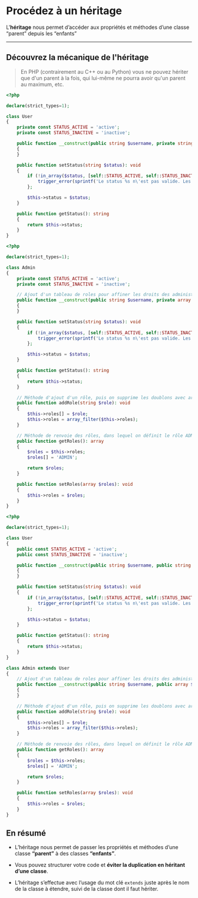# Procédez à un héritage

L'**héritage** nous permet d’accéder aux propriétés et méthodes d’une classe
“parent” depuis les “enfants”

---

## Découvrez la mécanique de l'héritage

> En PHP (contrairement au C++ ou au Python) vous ne pouvez hériter que d'un parent à la fois, qui lui-même ne pourra avoir qu'un parent au maximum, etc.

```php
<?php

declare(strict_types=1);

class User
{
    private const STATUS_ACTIVE = 'active';
    private const STATUS_INACTIVE = 'inactive';

    public function __construct(public string $username, private string $status = self::STATUS_ACTIVE)
    {
    }

    public function setStatus(string $status): void
    {
        if (!in_array($status, [self::STATUS_ACTIVE, self::STATUS_INACTIVE])) {
            trigger_error(sprintf('Le status %s n\'est pas valide. Les status possibles sont : %s', $status, implode(', ', [self::STATUS_ACTIVE, self::STATUS_INACTIVE])), E_USER_ERROR);
        };

        $this->status = $status;
    }

    public function getStatus(): string
    {
        return $this->status;
    }
}
```

```php
<?php

declare(strict_types=1);

class Admin
{
    private const STATUS_ACTIVE = 'active';
    private const STATUS_INACTIVE = 'inactive';

    // Ajout d'un tableau de roles pour affiner les droits des administrateurs :)
    public function __construct(public string $username, private array $roles = [], private string $status = self::STATUS_ACTIVE)
    {
    }

    public function setStatus(string $status): void
    {
        if (!in_array($status, [self::STATUS_ACTIVE, self::STATUS_INACTIVE])) {
            trigger_error(sprintf('Le status %s n\'est pas valide. Les status possibles sont : %s', $status, implode(', ', [self::STATUS_ACTIVE, self::STATUS_INACTIVE])), E_USER_ERROR);
        };

        $this->status = $status;
    }

    public function getStatus(): string
    {
        return $this->status;
    }

    // Méthode d'ajout d'un rôle, puis on supprime les doublons avec array_filter.
    public function addRole(string $role): void
    {
        $this->roles[] = $role;
        $this->roles = array_filter($this->roles);
    }

    // Méthode de renvoie des rôles, dans lequel on définit le rôle ADMIN par défaut.
    public function getRoles(): array
    {
        $roles = $this->roles;
        $roles[] = 'ADMIN';

        return $roles;
    }

    public function setRoles(array $roles): void
    {
        $this->roles = $roles;
    }
}
```

```php
<?php

declare(strict_types=1);

class User
{
    public const STATUS_ACTIVE = 'active';
    public const STATUS_INACTIVE = 'inactive';

    public function __construct(public string $username, public string $status = self::STATUS_ACTIVE)
    {
    }

    public function setStatus(string $status): void
    {
        if (!in_array($status, [self::STATUS_ACTIVE, self::STATUS_INACTIVE])) {
            trigger_error(sprintf('Le status %s n\'est pas valide. Les status possibles sont : %s', $status, implode(', ', [self::STATUS_ACTIVE, self::STATUS_INACTIVE])), E_USER_ERROR);
        };

        $this->status = $status;
    }

    public function getStatus(): string
    {
        return $this->status;
    }
}

class Admin extends User
{
    // Ajout d'un tableau de roles pour affiner les droits des administrateurs :)
    public function __construct(public string $username, public array $roles = [], public string $status = self::STATUS_ACTIVE)
    {
    }

    // Méthode d'ajout d'un rôle, puis on supprime les doublons avec array_filter.
    public function addRole(string $role): void
    {
        $this->roles[] = $role;
        $this->roles = array_filter($this->roles);
    }

    // Méthode de renvoie des rôles, dans lequel on définit le rôle ADMIN par défaut.
    public function getRoles(): array
    {
        $roles = $this->roles;
        $roles[] = 'ADMIN';

        return $roles;
    }

    public function setRoles(array $roles): void
    {
        $this->roles = $roles;
    }
}
```

## En résumé

- L’héritage nous permet de passer les propriétés et méthodes d’une classe
  **“parent”** à des classes **“enfants”**.

- Vous pouvez structurer votre code et **éviter la duplication en héritant d’une classe**.

- L’héritage s’effectue avec l’usage du mot clé `extends` juste après le nom de
  la classe à étendre, suivi de la classe dont il faut hériter.
